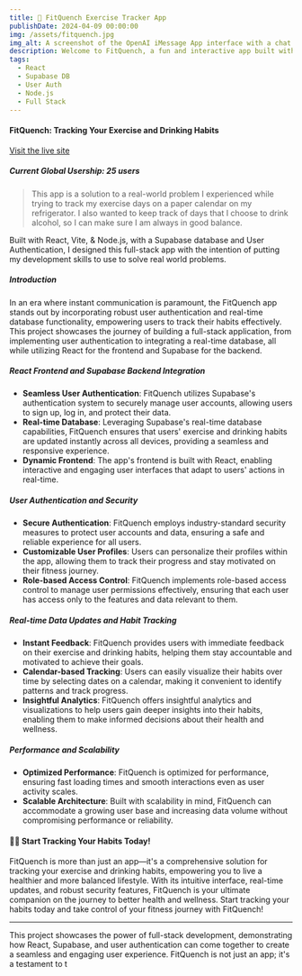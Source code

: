 ```yaml
---
title: 🏃 FitQuench Exercise Tracker App
publishDate: 2024-04-09 00:00:00
img: /assets/fitquench.jpg
img_alt: A screenshot of the OpenAI iMessage App interface with a chat conversation.
description: Welcome to FitQuench, a fun and interactive app built with React, Node.js, Vite, Supabase database and user authentication! This app is designed to help you keep track of your exercise and drinking habits. FitQuench allows you to log the days you exercise 🏃‍♀️ and the days you enjoy a drink 🍷. It provides a visual representation of your habits, helping you understand your lifestyle better.
tags:
  - React
  - Supabase DB
  - User Auth
  - Node.js
  - Full Stack
---
```


#### FitQuench: Tracking Your Exercise and Drinking Habits

[Visit the live site](https://fitquench.netlify.app)
<em>

##### Current Global Usership: 25 users

</em>

> This app is a solution to a real-world problem I experienced while trying to track my exercise days on a paper calendar on my refrigerator. I also wanted to keep track of days that I choose to drink alcohol, so I can make sure I am always in good balance.

Built with React, Vite, & Node.js, with a Supabase database and User Authentication, I designed this full-stack app with the intention of putting my development skills to use to solve real world problems.

##### Introduction

In an era where instant communication is paramount, the FitQuench app stands out by incorporating robust user authentication and real-time database functionality, empowering users to track their habits effectively. This project showcases the journey of building a full-stack application, from implementing user authentication to integrating a real-time database, all while utilizing React for the frontend and Supabase for the backend.

##### React Frontend and Supabase Backend Integration

- **Seamless User Authentication**: FitQuench utilizes Supabase's authentication system to securely manage user accounts, allowing users to sign up, log in, and protect their data.
- **Real-time Database**: Leveraging Supabase's real-time database capabilities, FitQuench ensures that users' exercise and drinking habits are updated instantly across all devices, providing a seamless and responsive experience.
- **Dynamic Frontend**: The app's frontend is built with React, enabling interactive and engaging user interfaces that adapt to users' actions in real-time.

##### User Authentication and Security

- **Secure Authentication**: FitQuench employs industry-standard security measures to protect user accounts and data, ensuring a safe and reliable experience for all users.
- **Customizable User Profiles**: Users can personalize their profiles within the app, allowing them to track their progress and stay motivated on their fitness journey.
- **Role-based Access Control**: FitQuench implements role-based access control to manage user permissions effectively, ensuring that each user has access only to the features and data relevant to them.

##### Real-time Data Updates and Habit Tracking

- **Instant Feedback**: FitQuench provides users with immediate feedback on their exercise and drinking habits, helping them stay accountable and motivated to achieve their goals.
- **Calendar-based Tracking**: Users can easily visualize their habits over time by selecting dates on a calendar, making it convenient to identify patterns and track progress.
- **Insightful Analytics**: FitQuench offers insightful analytics and visualizations to help users gain deeper insights into their habits, enabling them to make informed decisions about their health and wellness.

##### Performance and Scalability

- **Optimized Performance**: FitQuench is optimized for performance, ensuring fast loading times and smooth interactions even as user activity scales.
- **Scalable Architecture**: Built with scalability in mind, FitQuench can accommodate a growing user base and increasing data volume without compromising performance or reliability.

#### 🏋️‍♀️ Start Tracking Your Habits Today!

FitQuench is more than just an app—it's a comprehensive solution for tracking your exercise and drinking habits, empowering you to live a healthier and more balanced lifestyle. With its intuitive interface, real-time updates, and robust security features, FitQuench is your ultimate companion on the journey to better health and wellness. Start tracking your habits today and take control of your fitness journey with FitQuench!

---

This project showcases the power of full-stack development, demonstrating how React, Supabase, and user authentication can come together to create a seamless and engaging user experience. FitQuench is not just an app; it's a testament to t

